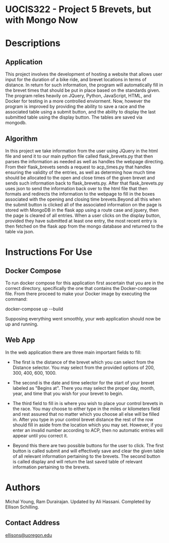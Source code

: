 # UOCIS322 - Project 5 Brevets, but with Mongo Now


# Descriptions


## Application


This project involves the development of hosting a website that allows user input for the duration of a bike ride, and brevet locations in terms of distance. In return for such information, the program will automatically fill in the brevet times that should be put in place based on the standards given. The program relies heavily on JQuery, Python, JavaScript, HTML, and Docker for testing in a more controlled enviorment. Now, however the program is improved by providing the ability to save a race and the associated table using a submit button, and the ability to display the last submitted table using the display button. The tables are saved via mongodb.



## Algorithm


In this project we take information from the user using JQuery in the html file and send it to our main python file called flask_brevets.py that then parses the information as needed as well as handles the webpage directing. From their flask_brevets sends a request to acp_times.py that handles ensuring the validity of the entries, as well as determing how much time should be allocated to the open and close times of the given brevet and sends such information back to flask_brevets.py. After that flask_brevets.py uses json to send the information back over to the html file that then formats and redirects the information to the webpage to fill in the boxes associated with the opening and closing time brevets.Beyond all this when the submit button is clicked all of the associated information on the page is stored with MongoDB in the flask app using a route case and jquery, then the page is cleared of all entries. When a user clicks on the display button, provided they have submitted at least one entry, the most recent entry is then fetched on the flask app from the mongo database and returned to the table via json. 



# Instructions For Use


## Docker Compose
To run docker compose for this application first ascertain that you are in the correct directory, specifically the one that contains the Docker-compose file. From there proceed to make your Docker image by executing the command:


docker-compose up --build



Supposing everything went smoothly, your web application should now be up and running. 



## Web App



In the web application there are three main important fields to fill:


* The first is the distance of the brevet which you can select from the Distance selector. You may select from the provided options of 200, 300, 400, 600, 1000.


* The second is the date and time selector for the start of your brevet labeled as "Begins at". There you may select the proper day, month, year, and time that you wish for your brevet to begin.


* The third field to fill in is where you wish to place your control brevets in the race. You may choose to either type in the miles or kilometers field and rest assured that no matter which you choose all else will be filled in. After you type in your control brevet distance the rest of the row should fill in aside from the location which you may set. However, if you enter an invalid number according to ACP, then no automatic entries will appear until you correct it.

* Beyond this there are two possible buttons for the user to click. The first button is called submit and will effectively save and clear the given table of all relevant information pertaining to the brevets. The second button is called display and will return the last saved table of relevant information pertaining to the brevets.




# Authors

Michal Young, Ram Durairajan. Updated by Ali Hassani. Completed by Ellison Schilling.

## Contact Address

ellisons@uoregon.edu

